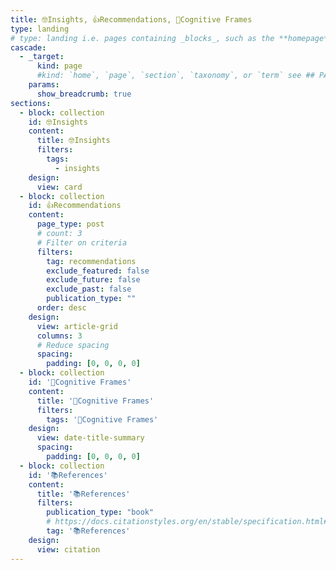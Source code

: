 ```yaml
---
title: 🤓Insights, 👍Recommendations, 🧠Cognitive Frames
type: landing
# type: landing i.e. pages containing _blocks_, such as the **homepage**
cascade:
  - _target:
      kind: page
      #kind: `home`, `page`, `section`, `taxonomy`, or `term` see ## PAGE  https://gohugo.io/quick-reference/glossary/#page-kind 
    params:
      show_breadcrumb: true
sections:
  - block: collection
    id: 🤓Insights
    content:
      title: 🤓Insights
      filters:
        tags:
          - insights
    design:
      view: card
  - block: collection
    id: 👍Recommendations
    content:
      page_type: post
      # count: 3
      # Filter on criteria
      filters:
        tag: recommendations
        exclude_featured: false
        exclude_future: false
        exclude_past: false
        publication_type: ""
      order: desc
    design:
      view: article-grid
      columns: 3
      # Reduce spacing
      spacing:
        padding: [0, 0, 0, 0]
  - block: collection
    id: '🧠Cognitive Frames'
    content:
      title: '🧠Cognitive Frames'
      filters:
        tags: '🧠Cognitive Frames'
    design:
      view: date-title-summary
      spacing:
        padding: [0, 0, 0, 0]
  - block: collection
    id: '📚References'
    content:
      title: '📚References'
      filters:
        publication_type: "book"
        # https://docs.citationstyles.org/en/stable/specification.html#appendix-iii-types
        tag: '📚References'
    design:
      view: citation
---
```



<!-- [🧱 Build your pages with blocks: no-code required! | Hugo Blox Docs](https://docs.hugoblox.com/getting-started/page-builder/#listing-view) -->
<!-- [ default views:  article-grid (with columns); card; citation; date-title-summary] (https://github.com/HugoBlox/hugo-blox-builder/tree/44e75541f7be16116e80e5c71ff98f6997d63fe5/modules/blox-tailwind/layouts/partials/views) -->


<style>
article.prose > h1 {
  font-size: 1.25rem;
  font-weight: 700;
}
</style>